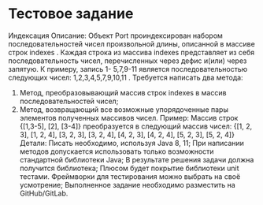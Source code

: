 
# Тестовое задание 

Индексация
Описание:
Объект Port проиндексирован набором последовательностей чисел
произвольной длины, описанной в массиве строк indexes .
Каждая строка из массива indexes представляет из себя последовательность
чисел, перечисленных через дефис и(или) через запятую. К примеру, запись 1-
5,7,9-11 является последовательностью следующих чисел: 1,2,3,4,5,7,9,10,11 .
Требуется написать два метода:
1. Метод, преобразовывающий массив строк indexes в массив
последовательностей чисел;
2. Метод, возвращающий все возможные упорядоченные пары элементов
полученных массивов чисел.
Пример:
Массив строк {[1,3-5], [2], [3-4]} преобразуется в следующий массив чисел:
{[1, 2, 3], [1, 2, 4], [3, 2, 3], [3, 2, 4], [4, 2, 3], [4, 2, 4], [5, 2, 3], [5, 2, 4]}
Детали:
Писать необходимо, используя Java 8, 11;
При написании методов допускается использовать только возможности
стандартной библиотеки Java;
В результате решения задачи должна получится библиотека;
Плюсом будет покрытие библиотеки unit тестами. Фреймворки для
тестирования можно выбрать на своё усмотрение;
Выполненное задание необходимо разместить на GitHub/GitLab.
